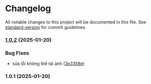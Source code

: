 # Changelog

All notable changes to this project will be documented in this file. See [standard-version](https://github.com/conventional-changelog/standard-version) for commit guidelines.

### [1.0.2](https://github.com/Anvq2003/json-server/compare/v1.0.1...v1.0.2) (2025-01-20)


### Bug Fixes

* sửa lỗi không thể tải ảnh ([3e3358e](https://github.com/Anvq2003/json-server/commit/3e3358e3e0eb327108a1e4b6cc7572952f53325f))

### 1.0.1 (2025-01-20)
